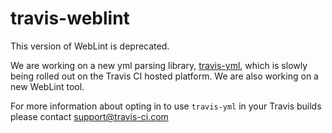 travis-weblint
==============

This version of WebLint is deprecated.

We are working on a new yml parsing library, <a href="https://github.com/travis-ci/travis-yml">travis-yml</a>, which is slowly being rolled out on the Travis CI hosted platform. We are also working on a new WebLint tool.

For more information about opting in to use `travis-yml` in your Travis builds please contact <a href="mailto:support@travis-ci.com">support@travis-ci.com</a>
